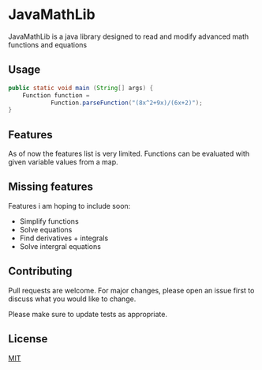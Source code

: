 # JavaMathLib

JavaMathLib is a java library designed to read and modify advanced math functions and equations

## Usage

```java
public static void main (String[] args) {
    Function function = 
            Function.parseFunction("(8x^2+9x)/(6x+2)");
}
```

## Features
As of now the features list is very limited. Functions can be evaluated with given variable values from a map.

## Missing features
Features i am hoping to include soon:
* Simplify functions
* Solve equations
* Find derivatives + integrals
* Solve intergral equations

## Contributing
Pull requests are welcome. For major changes, please open an issue first to discuss what you would like to change.

Please make sure to update tests as appropriate.

## License
[MIT](https://choosealicense.com/licenses/mit/)